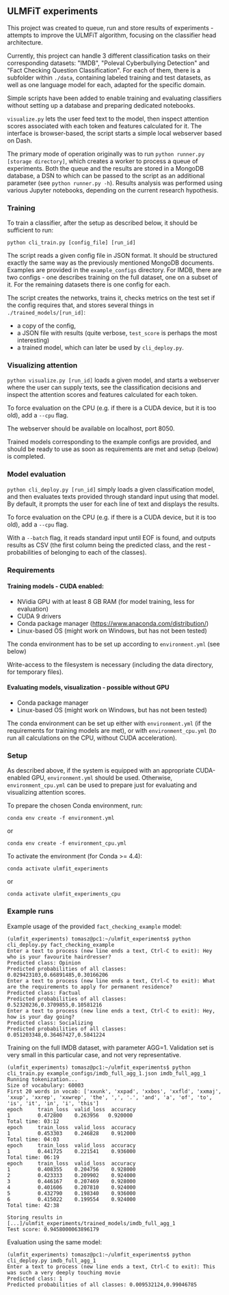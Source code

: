 ## ULMFiT experiments

This project was created to queue, run and store results of experiments -
attempts to improve the ULMFiT algorithm, focusing on the classifier head
architecture.

Currently, this project can handle 3 different classification tasks on their
corresponding datasets: "IMDB", "Poleval Cyberbullying Detection" and "Fact
Checking Question Classification". For each of them, there is a subfolder within
`./data`, containing labeled training and test datasets, as well as one
language model for each, adapted for the specific domain.

Simple scripts have been added to enable training and evaluating classifiers
without setting up a database and preparing dedicated notebooks.

`visualize.py` lets the user feed text to the model, then inspect attention
scores associated with each token and features calculated for it. The interface
is browser-based, the script starts a simple local webserver based on Dash.

The primary mode of operation originally was to run
`python runner.py [storage directory]`, which creates a worker to process a
queue of experiments. Both the queue and the results are stored in a MongoDB
database, a DSN to which can be passed to the script as an additional parameter
(see `python runner.py -h`). Results analysis was performed using various
Jupyter notebooks, depending on the current research hypothesis.



### Training
To train a classifier, after the setup as described below,
it should be sufficient to run:
```
python cli_train.py [config_file] [run_id]
```
The script reads a given config file in JSON format. It should be structured
exactly the same way as the previously mentioned MongoDB documents. Examples are
provided in the `example_configs` directory. For IMDB, there are two configs -
one describes training on the full dataset, one on a subset of it. For the
remaining datasets there is one config for each.

The script creates the networks, trains it, checks metrics on the test set if
the config requires that, and stores several things in
`./trained_models/[run_id]`:

- a copy of the config,
- a JSON file with results (quite verbose, `test_score` is perhaps the most
  interesting)
- a trained model, which can later be used by `cli_deploy.py`.

### Visualizing attention

`python visualize.py [run_id]` loads a given model, and starts a webserver where
the user can supply texts, see the classification decisions and inspect
the attention scores and features calculated for each token.

To force evaluation on the CPU (e.g. if there is a CUDA device, but it is too
old), add a `--cpu` flag.

The webserver should be available on localhost, port 8050.

Trained models corresponding to the example configs are provided, and should be
ready to use as soon as requirements are met and setup (below) is completed.

### Model evaluation

`python cli_deploy.py [run_id]` simply loads a given classification model, and
then evaluates texts provided through standard input using that model. By
default, it prompts the user for each line of text and displays the results.

To force evaluation on the CPU (e.g. if there is a CUDA device, but it is too
old), add a `--cpu` flag.

With a `--batch` flag, it reads standard input until EOF is found, and outputs
results as CSV (the first column being the predicted class, and the rest -
  probabilities of belonging to each of the classes).

### Requirements
#### Training models - CUDA enabled:

- NVidia GPU with at least 8 GB RAM (for model training, less for evaluation)
- CUDA 9 drivers
- Conda package manager (https://www.anaconda.com/distribution/)
- Linux-based OS (might work on Windows, but has not been tested)

The conda environment has to be set up according to `environment.yml` (see below)

Write-access to the filesystem is necessary (including the data directory, for temporary files).
#### Evaluating models, visualization - possible without GPU

- Conda package manager
- Linux-based OS (might work on Windows, but has not been tested)

The conda environment can be set up either with `environment.yml`
(if the requirements for training models are met), or with `environment_cpu.yml`
(to run all calculations on the CPU, without CUDA acceleration).


### Setup
As described above, if the system is equipped with an appropriate CUDA-enabled
GPU, `environment.yml` should be used. Otherwise, `environment_cpu.yml` can
be used to prepare just for evaluating and visualizing attention scores.

To prepare the chosen Conda environment, run:
```
conda env create -f environment.yml
```
or
```
conda env create -f environment_cpu.yml
```


To activate the environment (for Conda >= 4.4):
```
conda activate ulmfit_experiments
```
or
```
conda activate ulmfit_experiments_cpu
```
### Example runs
Example usage of the provided `fact_checking_example` model:
```
(ulmfit_experiments) tomasz@pc1:~/ulmfit_experiments$ python cli_deploy.py fact_checking_example
Enter a text to process (new line ends a text, Ctrl-C to exit): Hey who is your favourite hairdresser?                                           
Predicted class: Opinion
Predicted probabilities of all classes: 0.029423103,0.66891485,0.30166206
Enter a text to process (new line ends a text, Ctrl-C to exit): What are the requirements to apply for permanent residence?
Predicted class: Factual
Predicted probabilities of all classes: 0.52320236,0.3709855,0.10581216
Enter a text to process (new line ends a text, Ctrl-C to exit): Hey, how is your day going?
Predicted class: Socializing
Predicted probabilities of all classes: 0.051203348,0.36467427,0.5841224
```

Training on the full IMDB dataset, with parameter AGG=1. Validation set is very small in this particular case, and not very representative.
```
(ulmfit_experiments) tomasz@pc1:~/ulmfit_experiments$ python cli_train.py example_configs/imdb_full_agg_1.json imdb_full_agg_1
Running tokenization...
Size of vocabulary: 60003                                                                                                                        
First 20 words in vocab: ['xxunk', 'xxpad', 'xxbos', 'xxfld', 'xxmaj', 'xxup', 'xxrep', 'xxwrep', 'the', ',', '.', 'and', 'a', 'of', 'to', 'is', 'it', 'in', 'i', 'this']
epoch     train_loss  valid_loss  accuracy
1         0.472800    0.263956   0.920000                                      
Total time: 03:12
epoch     train_loss  valid_loss  accuracy
1         0.453303    0.246828    0.912000
Total time: 04:03
epoch     train_loss  valid_loss  accuracy
1         0.441725    0.221541    0.936000
Total time: 06:19
epoch     train_loss  valid_loss  accuracy
1         0.408355    0.204756    0.928000
2         0.423333    0.209902    0.924000
3         0.446167    0.207469    0.928000
4         0.401606    0.207810    0.924000
5         0.432790    0.198340    0.936000
6         0.415022    0.199554    0.924000
Total time: 42:38

Storing results in [...]/ulmfit_experiments/trained_models/imdb_full_agg_1
Test score: 0.9458000063896179
```
Evaluation using the same model:
```
(ulmfit_experiments) tomasz@pc1:~/ulmfit_experiments$ python cli_deploy.py imdb_full_agg_1
Enter a text to process (new line ends a text, Ctrl-C to exit): This was such a very deeply touching movie                                       
Predicted class: 1
Predicted probabilities of all classes: 0.009532124,0.99046785
```
